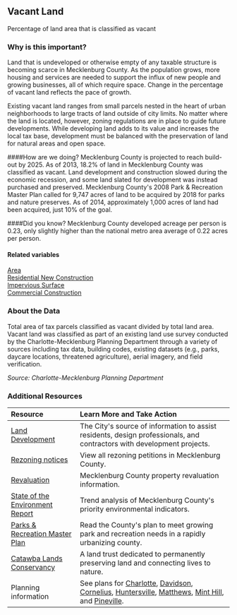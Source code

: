 ## Vacant Land
Percentage of land area that is classified as vacant

### Why is this important?
Land that is undeveloped or otherwise empty of any taxable structure is becoming scarce in Mecklenburg County. As the population grows, more housing and services are needed to support the influx of new people and growing businesses, all of which require space. Change in the percentage of vacant land reflects the pace of growth.

Existing vacant land ranges from small parcels nested in the heart of urban neighborhoods to large tracts of land outside of city limits. No matter where the land is located, however, zoning regulations are in place to guide future developments. While developing land adds to its value and increases the local tax base, development must be balanced with the preservation of land for natural areas and open space.

####How are we doing?
Mecklenburg County is projected to reach build-out by 2025. As of 2013, 18.2% of land in Mecklenburg County was classified as vacant. Land development and construction slowed during the economic recession, and some land slated for development was instead purchased and preserved. Mecklenburg County's 2008 Park & Recreation Master Plan called for 9,747 acres of land to be acquired by 2018 for parks and nature preserves. As of 2014, approximately 1,000 acres of land had been acquired, just 10% of the goal.

####Did you know?
Mecklenburg County developed acreage per person is 0.23, only slightly higher than the national metro area average of 0.22 acres per person.

#### Related variables
<a href="javascript:void(0)" onclick="model.metricId = 'r1'">Area</a>  
<a href="javascript:void(0)" onclick="model.metricId = 'm8'">Residential New Construction</a>  
<a href="javascript:void(0)" onclick="model.metricId = 'm4'">Impervious Surface</a>  
<a href="javascript:void(0)" onclick="model.metricId = 'm19'">Commercial Construction</a>  

### About the Data
Total area of tax parcels classified as vacant divided by total land area. Vacant land was classified as part of an existing land use survey conducted by the Charlotte-Mecklenburg Planning Department through a variety of sources including tax data, building codes, existing datasets (e.g., parks, daycare locations, threatened agriculture), aerial imagery, and field verification.

_Source: Charlotte-Mecklenburg Planning Department_

### Additional Resources
| Resource | Learn More and Take Action |
|:--- | :--- |
|[Land Development](http://charmeck.org/city/development/Pages/default.aspx)| The City's source of information to assist residents, design professionals, and contractors with development projects.
|[Rezoning notices](rezoning.org)| View all rezoning petitions in Mecklenburg County.
|[Revaluation](http://charmeck.org/mecklenburg/county/AssessorsOffice/Appeals/Pages/default.aspx)|Mecklenburg County property revaluation information.
| [State of the Environment Report](http://charmeck.org/mecklenburg/county/LUESA/SOER/Pages/Land.aspx) | Trend analysis of Mecklenburg County's priority environmental indicators.
| [Parks & Recreation Master Plan](http://charmeck.org/mecklenburg/county/ParkandRec/Parks/ParkPlanning/Pages/10YrPlan.aspx) | Read the County's plan to meet growing park and recreation needs in a rapidly urbanizing county.
| [Catawba Lands Conservancy](http://catawbalands.org/) | A land trust dedicated to permanently preserving land and connecting lives to nature.
|Planning information| See plans for [Charlotte](http://www.charlotteplanning.org), [Davidson](http://www.ci.davidson.nc.us/index.aspx?nid=68), [Cornelius](http://www.cornelius.org/index.aspx?nid=175), [Huntersville](http://www.huntersville.org/Departments/Planning.aspx), [Matthews](http://matthewsnc.gov/Departments/PlanningandDevelopment.aspx), [Mint Hill](http://www.minthill.com/index.aspx?nid=85), and [Pineville](http://townofpineville.com/town-departments/planning-and-zoning/).
